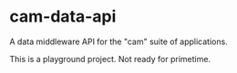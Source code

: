 cam-data-api
============

A data middleware API for the "cam" suite of applications.

This is a playground project. Not ready for primetime.
